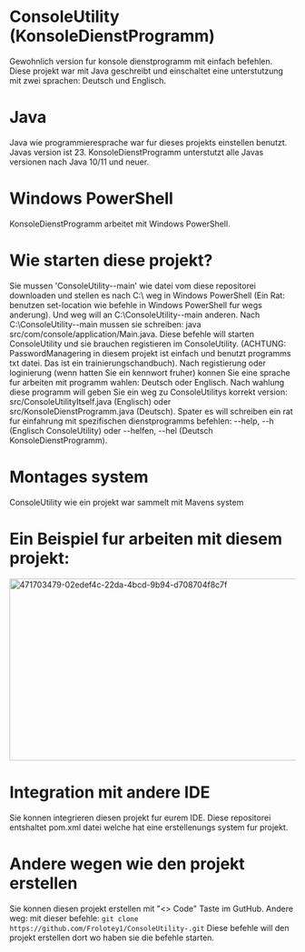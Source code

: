 # ConsoleUtility (KonsoleDienstProgramm)
Gewohnlich version fur konsole dienstprogramm mit einfach befehlen. Diese projekt war mit Java geschreibt und einschaltet eine unterstutzung mit zwei sprachen: Deutsch und Englisch.
# Java 
Java wie programmieresprache war fur dieses projekts einstellen benutzt. Javas version ist 23. KonsoleDienstProgramm unterstutzt alle Javas versionen nach Java 10/11 und neuer. 
# Windows PowerShell 
KonsoleDienstProgramm arbeitet mit Windows PowerShell.
# Wie starten diese projekt? 
Sie mussen 'ConsoleUtility--main' wie datei vom diese repositorei downloaden und stellen es nach C:\ weg in Windows PowerShell (Ein Rat: benutzen set-location wie befehle in Windows PowerShell fur wegs anderung). 
Und weg will an C:\ConsoleUtility--main anderen. Nach C:\ConsoleUtility--main mussen sie schreiben: java src/com/console/application/Main.java. Diese befehle will starten ConsoleUtility und sie brauchen registieren im ConsoleUtility. 
(ACHTUNG: PasswordManagering in diesem projekt ist einfach und benutzt programms txt datei. Das ist ein trainierungschandbuch). 
Nach registierung oder loginierung (wenn hatten Sie ein kennwort fruher) konnen Sie eine sprache fur arbeiten mit programm wahlen: Deutsch oder Englisch. 
Nach wahlung diese programm will geben Sie ein weg zu ConsoleUtilitys korrekt version: src/ConsoleUtilityItself.java (Englisch) oder src/KonsoleDienstProgramm.java (Deutsch). 
Spater es will schreiben ein rat fur einfahrung mit spezifischen dienstprogramms befehlen: --help, --h (Englisch ConsoleUtility) oder --helfen, --hel (Deutsch KonsoleDienstProgramm).
# Montages system
ConsoleUtility wie ein projekt war sammelt mit Mavens system
# Ein Beispiel fur arbeiten mit diesem projekt: 
<img width="1920" height="320" alt="471703479-02edef4c-22da-4bcd-9b94-d708704f8c7f" src="https://github.com/user-attachments/assets/1d6c1631-8310-4195-9d84-171d61e625bc" />

# Integration mit andere IDE
Sie konnen integrieren diesen projekt fur eurem IDE. Diese repositorei entshaltet pom.xml datei welche hat eine erstellenungs system fur projekt. 
# Andere wegen wie den projekt erstellen
Sie konnen diesen projekt erstellen mit "<> Code" Taste im GutHub. Andere weg: mit dieser befehle: `git clone https://github.com/Frolotey1/ConsoleUtility-.git` Diese befehle will den projekt erstellen dort wo haben sie die befehle starten. 
